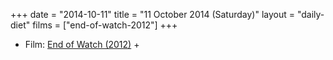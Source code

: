 +++
date = "2014-10-11"
title = "11 October 2014 (Saturday)"
layout = "daily-diet"
films = ["end-of-watch-2012"]
+++

<ul>
<li class="entry films">Film: <a href="/films/end-of-watch-2012">End of Watch (2012)</a> +</li>
</ul>